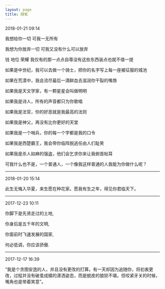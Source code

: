```yaml
---
layout: page
title: 随笔 
---
```


2018-01-21 09:14

我想给你一切 可我一无所有

我想为你放弃一切 可我又没有什么可以放弃

钱 地位 荣耀 我仅有的那一点点自尊没有这些东西装点也就不值一提

如果是中世纪，我可以去做一个骑士，把你的名字写上每一座被征服的城池

如果在荒漠中，我会流尽最后一滴鲜血去滋润你干裂的嘴唇

如果我是天文学家，有一颗星星会叫做明明

如果我是诗人，所有的声音都只为你歌唱

如果我是法官，你的好恶就是我最高的法则

如果我是神父，再没有比你更好的天堂

如果我是一个哨兵，你的每一个字都是我的口令

如果我是西楚霸王，我会带你临阵脱逃任由人们耻笑

如果我是杀人如麻的强盗，他们会乞求你来让我俯首帖耳

可我什么也不是，一个普通人，一个像我这样普通的人我能为你做什么呢？


***

2018-01-20 15:14

此生无悔入华夏，来生愿在种花家。愿我有生之年，得见你君临天下。

***

2017-12-23 10:11

你脚下是先贤走过的土地,

你身后是五千年的文明,

你面前时飞速发展的国家,

何必低调，你应该骄傲.

*** 
2017-12-17 16:39

“我是个贪图安逸的人，并且没有更改的打算。有一天却因为追随你，将初衷更改，过程并没有破茧成蝶的潇洒姿态，而是蜕皮的狼狈不堪。但咬紧牙关的时候，嘴角也是带着笑意”。


<p>


